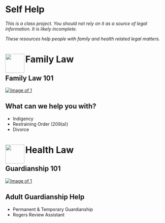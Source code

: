 # Self Help
*This is a class project. You should not rely on it as a source of legal information. It is likely incomplete.*<p>
*These resources help people with family and health related legal matters.*

# Family Law <img src="https://mlursul.github.io/selfhelp/images/FamilyLogo.jpg" align="left" height="60" width="60"></a>

## Family Law 101
[![Image of 1](https://mlursul.github.io/selfhelp/images/AdultGuardianship.PNG)](https://youtu.be/nLd4gxX29xM)</a> 

## What can we help you with?
- Indigency
- Restraining Order (209(a))
- Divorce

# Health Law<img src="https://mlursul.github.io/selfhelp/images/HealthLogo.jpg" align="left" height="60" width="60" ></a> 

## Guardianship 101
[![Image of 1](https://mlursul.github.io/selfhelp/images/AdultGuardianship.PNG)](https://youtu.be/nLd4gxX29xM)</a>

## Adult Guardianship Help
- Permanent & Temporary Guardianship
- Rogers Review Assistant
